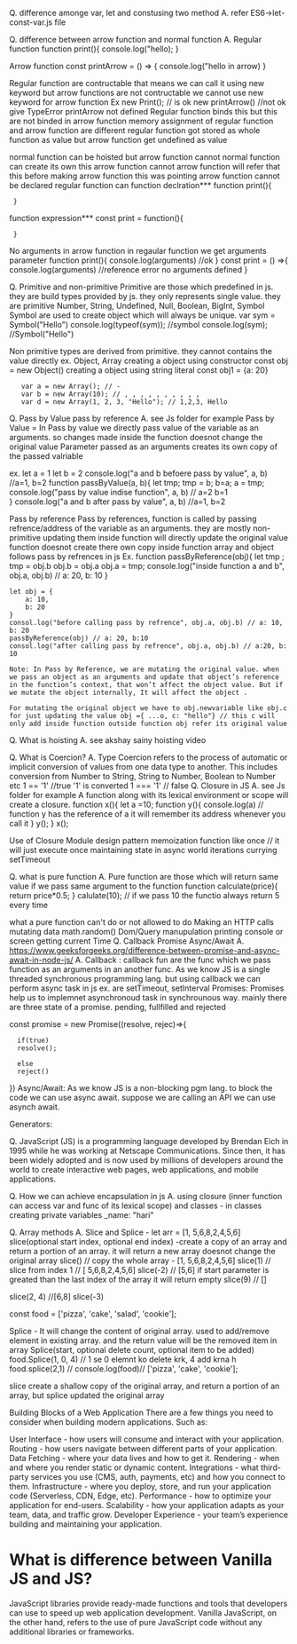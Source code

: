 
Q. difference amonge var, let and constusing two method
A. refer ES6->let-const-var.js file

Q. difference between arrow function and normal function
A. Regular function
   function print(){
    console.log("hello);
   } 

   Arrow function
   const printArrow = () => {
    console.log("hello in arrow)
   }

   Regular function are contructable that means we can  call it using new keyword but arrow functions are not contructable we cannot use new keyword  for arrow function
   Ex new Print(); // is ok new printArrow() //not ok give TypeError printArrow not defined
   Regular function binds this but this are not binded in arrow function
   memory assignment of regular function and arrow function are different regular function got stored as whole function as value but arrow function get undefined as value

  normal function can be hoisted but arrow function cannot
  normal function can create its own this arrow function cannot 
  arrow function  will refer that this before making arrow function this was pointing
  arrow function cannot be declared regular function can
  function declration***
       function print(){

     }
  function expression***
       const print = function(){

     }
  No arguments in arrow function in regaular function we get arguments parameter
  function print(){
    console.log(arguments) //ok
  }
  const print = () =>{
    console.log(arguments) //reference error no arguments defined
  }

Q. Primitive and non-primitive
   Primitive are those which predefined in js. they are build types provided by js. they only represents single value. they are primitive
   Number, String, Undefined, Null, Boolean, BigInt, Symbol
   Symbol are used to create object which will always be unique.
       var sym = Symbol("Hello")
       console.log(typeof(sym)); //symbol
       console.log(sym); //Symbol("Hello")

   Non primitive types are derived from primitive. 
   they cannot contains the value directly
   ex. Object, Array
       creating a object using constructor
       const obj = new Object()
       creating a object using string literal
       const obj1 = {a: 20}

       var a = new Array(); // -
       var b = new Array(10); // , , , , , , , , , ,
       var d = new Array(1, 2, 3, "Hello"); // 1,2,3, Hello
    
Q. Pass by Value pass by reference
A. see Js folder for example
   Pass by Value = In Pass by value we directly pass value of the variable as an arguments. so changes made inside the function doesnot change the original value
   Parameter passed as an  arguments creates its own copy of the passed valriable

   ex. 
     let a = 1
     let b = 2
     console.log("a and b befoere pass by value", a, b) //a=1, b=2
     function passByValue(a, b){
        let tmp;
        tmp = b;
        b=a;
        a = tmp;
        console.log("pass by value indise function", a, b) // a=2 b=1    
    }
    console.log("a and b after pass by value", a, b) //a=1, b=2

  Pass by reference
  Pass by references, function is called by passing refrence/address of the  variable as an arguments. they are mostly non-primitive
  updating them inside function will directly update the original value
  function doesnot create there own copy inside function
  array and object follows pass by refrences in js
  Ex. 
    function passByReference(obj){
        let tmp ;
        tmp = obj.b
        obj.b = obj.a
        obj.a = tmp;
        console.log("inside function a and b", obj.a, obj.b) // a: 20, b: 10
    }

    let obj = {
        a: 10,
        b: 20
    }
    consol.log("before calling pass by refrence", obj.a, obj.b) // a: 10, b: 20
    passByReference(obj) // a: 20, b:10
    consol.log("after calling pass by refrence", obj.a, obj.b) // a:20, b: 10

    Note: In Pass by Reference, we are mutating the original value. when we pass an object as an arguments and update that object’s reference in the function’s context, that won’t affect the object value. But if we mutate the object internally, It will affect the object .

    For mutating the original object we have to obj.newvariable like obj.c
    for just updating the value obj ={ ...o, c: "hello"} // this c will only add inside function outside function obj refer its original value

Q. What is hoisting 
A. see akshay sainy hoisting video

Q. What is Coercion?
A. Type Coercion refers to the process of automatic or implicit conversion of values from one data type to another. This includes conversion from Number   to String, String to Number, Boolean to Number etc
    1 == '1' //true '1' is converted 
    1 === '1' // false
Q. Closure in JS
A. see Js folder  for example
   A function along with its lexical environment or scope will create a closure.
   function x(){
    let a =10;
    function y(){
        console.log(a) // function y has the reference of a it will remember its address whenever you call it
    }
    y();
   }
   x();

   Use of Closure
   Module design pattern
   memoization
   function like once // it will just execute once
   maintaining state in async world
   iterations
   currying
   setTimeout

Q. what is pure function 
A. Pure function are those which will return same value if we pass same argument to the function
   function calculate(price){
      return price*0.5;
   }
   calulate(10); // if we pass 10 the functio always return 5 every time

   what a pure function can't do or not allowed to do
   Making an HTTP calls
   mutating data
   math.random()
   Dom/Query manupulation
   printing console or screen
   getting current Time
Q. Callback Promise Async/Await
A. https://www.geeksforgeeks.org/difference-between-promise-and-async-await-in-node-js/
A. Callback : callback fun are the func which we pass function as an arguments in an another func. As we know JS is a single threaded synchronous  programming lang. but using callback we can perform async task in js ex. are setTimeout, setInterval 
   Promises: Promises help us to implemnet asynchronoud task in synchrounous way. mainly there are three state of a promise. pending, fullfilled and rejected

   const promise = new Promise((resolve, rejec)=>{

      if(true)
      resolve();

      else
      reject()

   })
Async/Await: As we know JS is a non-blocking pgm lang. to block the code we can use async await.
 suppose we are calling an API we can use asynch await.

Generators: 

Q. JavaScript (JS) is a programming language developed by Brendan Eich in 1995 while he was working at Netscape Communications. Since then, it has been widely adopted and is now used by millions of developers around the world to create interactive web pages, web applications, and mobile applications.  

Q. How we can achieve encapsulation in js
A. using closure (inner function can access var and func of its lexical scope)  and classes - in classes creating private variables _name: "hari"

Q. Array methods
A. Slice and Splice - 
let arr = [1, 5,6,8,2,4,5,6]
slice(optional start index, optional end index) -create a copy of an array and return a portion of an array. it will return a new array doesnot change the original array
slice() // copy the whole array - [1, 5,6,8,2,4,5,6]
slice(1) //  slice from index 1 // [ 5,6,8,2,4,5,6]
slice(-2) // [5,6]
if start parameter is greated than the last index of the array it will return empty
slice(9) // []

slice(2, 4) //[6,8]
slice(-3)

const food = ['pizza', 'cake', 'salad', 'cookie'];

Splice - It will change the content of original array. used to add/remove element in existing array. and the return value will be the removed item in array
Splice(start, optional delete count, optional item to be added)
food.Splice(1, 0, 4) // 1 se 0 elemnt ko delete krk, 4 add krna h
food.splice(2,1) // 
console.log(food)// ['pizza', 'cake', 'cookie'];

slice create a shallow copy of the original array, and return a portion of an array, but splice updated the original array

Building Blocks of a Web Application
There are a few things you need to consider when building modern applications. Such as:

User Interface - how users will consume and interact with your application.
Routing - how users navigate between different parts of your application.
Data Fetching - where your data lives and how to get it.
Rendering - when and where you render static or dynamic content.
Integrations - what third-party services you use (CMS, auth, payments, etc) and how you connect to them.
Infrastructure - where you deploy, store, and run your application code (Serverless, CDN, Edge, etc).
Performance - how to optimize your application for end-users.
Scalability - how your application adapts as your team, data, and traffic grow.
Developer Experience - your team’s experience building and maintaining your application.

# What is difference between Vanilla JS and JS?
JavaScript libraries provide ready-made functions and tools that developers can use to speed up web application development. Vanilla JavaScript, on the other hand, refers to the use of pure JavaScript code without any additional libraries or frameworks.








